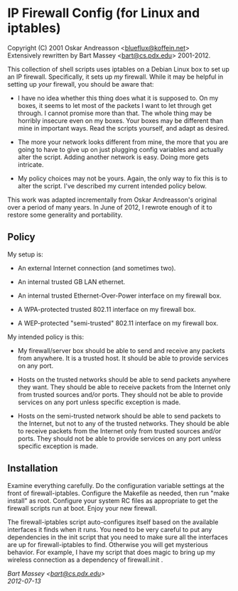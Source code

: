 # IP Firewall Config (for Linux and iptables)
Copyright (C) 2001  Oskar Andreasson &lt;blueflux@koffein.net&gt;  
Extensively rewritten by Bart Massey &lt;bart@cs.pdx.edu&gt; 2001-2012.

This collection of shell scripts uses iptables on a Debian
Linux box to set up an IP firewall. Specifically, it sets up
*my* firewall. While it may be helpful in setting up *your*
firewall, you should be aware that:

* I have no idea whether this thing does what it is supposed to.
  On my boxes, it seems to let most of the packets I want to
  let through get through. I cannot promise more than that. The
  whole thing may be horribly insecure even on my boxes. Your boxes
  may be different than mine in important ways. Read the scripts
  yourself, and adapt as desired.

* The more your network looks different from mine, the more
  that you are going to have to give up on just plugging
  config variables and actually alter the script. Adding
  another network is easy. Doing more gets intricate.

* My policy choices may not be yours. Again, the only way to
  fix this is to alter the script. I've described my current
  intended policy below.

This work was adapted incrementally from Oskar Andreasson's
original over a period of many years. In June of 2012, I
rewrote enough of it to restore some generality and
portability.

## Policy

My setup is: 

* An external Internet connection (and sometimes two).

* An internal trusted GB LAN ethernet.

* An internal trusted Ethernet-Over-Power interface on my
  firewall box.

* A WPA-protected trusted 802.11 interface on my firewall box.

* A WEP-protected "semi-trusted" 802.11 interface on my
  firewall box.

My intended policy is this:

* My firewall/server box should be able to send and receive
  any packets from anywhere. It is a trusted host. It should
  be able to provide services on any port.

* Hosts on the trusted networks should be able to send
  packets anywhere they want. They should be able to receive
  packets from the Internet only from trusted sources and/or
  ports. They should not be able to provide services on any
  port unless specific exception is made.

* Hosts on the semi-trusted network should be able to send
  packets to the Internet, but not to any of the trusted
  networks.  They should be able to receive packets from the
  Internet only from trusted sources and/or ports. They
  should not be able to provide services on any port unless
  specific exception is made.
  
## Installation

Examine everything carefully. Do the configuration variable
settings at the front of firewall-iptables. Configure the
Makefile as needed, then run "make install" as root. Configure
your system RC files as appropriate to get the firewall scripts
run at boot. Enjoy your new firewall.

The firewall-iptables script auto-configures itself based on
the available interfaces it finds when it runs. You need to
be very careful to put any dependencies in the init script
that you need to make sure all the interfaces are up for
firewall-iptables to find. Otherwise you will get mysterious
behavior. For example, I have my script that does magic to
bring up my wireless connection as a dependency of
firewall.init .

*Bart Massey &lt;bart@cs.pdx.edu&gt;*  
*2012-07-13*
